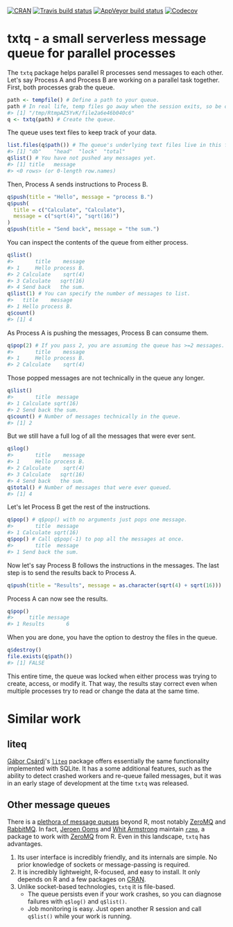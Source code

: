 
<!-- README.md is generated from README.Rmd. Please edit that file -->
[![CRAN](https://www.r-pkg.org/badges/version/txtq)](https://cran.r-project.org/package=txtq) [![Travis build status](https://travis-ci.org/wlandau/txtq.svg?branch=master)](https://travis-ci.org/wlandau/txtq) [![AppVeyor build status](https://ci.appveyor.com/api/projects/status/github/wlandau/txtq?branch=master&svg=true)](https://ci.appveyor.com/project/wlandau/txtq) [![Codecov](https://codecov.io/github/wlandau/txtq/coverage.svg?branch=master)](https://codecov.io/github/wlandau/txtq?branch=master)

txtq - a small serverless message queue for parallel processes
==============================================================

The `txtq` package helps parallel R processes send messages to each other. Let's say Process A and Process B are working on a parallel task together. First, both processes grab the queue.

``` r
path <- tempfile() # Define a path to your queue.
path # In real life, temp files go away when the session exits, so be careful.
#> [1] "/tmp/RtmpAZ5YvK/file2a6e46b040c6"
q <- txtq(path) # Create the queue.
```

The queue uses text files to keep track of your data.

``` r
list.files(q$path()) # The queue's underlying text files live in this folder.
#> [1] "db"    "head"  "lock"  "total"
q$list() # You have not pushed any messages yet.
#> [1] title   message
#> <0 rows> (or 0-length row.names)
```

Then, Process A sends instructions to Process B.

``` r
q$push(title = "Hello", message = "process B.")
q$push(
  title = c("Calculate", "Calculate"),
  message = c("sqrt(4)", "sqrt(16)")
)
q$push(title = "Send back", message = "the sum.")
```

You can inspect the contents of the queue from either process.

``` r
q$list()
#>       title    message
#> 1     Hello process B.
#> 2 Calculate    sqrt(4)
#> 3 Calculate   sqrt(16)
#> 4 Send back   the sum.
q$list(1) # You can specify the number of messages to list.
#>   title    message
#> 1 Hello process B.
q$count()
#> [1] 4
```

As Process A is pushing the messages, Process B can consume them.

``` r
q$pop(2) # If you pass 2, you are assuming the queue has >=2 messages.
#>       title    message
#> 1     Hello process B.
#> 2 Calculate    sqrt(4)
```

Those popped messages are not technically in the queue any longer.

``` r
q$list()
#>       title  message
#> 1 Calculate sqrt(16)
#> 2 Send back the sum.
q$count() # Number of messages technically in the queue.
#> [1] 2
```

But we still have a full log of all the messages that were ever sent.

``` r
q$log()
#>       title    message
#> 1     Hello process B.
#> 2 Calculate    sqrt(4)
#> 3 Calculate   sqrt(16)
#> 4 Send back   the sum.
q$total() # Number of messages that were ever queued.
#> [1] 4
```

Let's let Process B get the rest of the instructions.

``` r
q$pop() # q$pop() with no arguments just pops one message.
#>       title  message
#> 1 Calculate sqrt(16)
q$pop() # Call q$pop(-1) to pop all the messages at once.
#>       title  message
#> 1 Send back the sum.
```

Now let's say Process B follows the instructions in the messages. The last step is to send the results back to Process A.

``` r
q$push(title = "Results", message = as.character(sqrt(4) + sqrt(16)))
```

Process A can now see the results.

``` r
q$pop()
#>     title message
#> 1 Results       6
```

When you are done, you have the option to destroy the files in the queue.

``` r
q$destroy()
file.exists(q$path())
#> [1] FALSE
```

This entire time, the queue was locked when either process was trying to create, access, or modify it. That way, the results stay correct even when multiple processes try to read or change the data at the same time.

Similar work
============

liteq
-----

[Gábor Csárdi](https://github.com/gaborcsardi)'s [`liteq`](https://github.com/r-lib/liteq) package offers essentially the same functionality implemented with SQLite. It has a some additional features, such as the ability to detect crashed workers and re-queue failed messages, but it was in an early stage of development at the time `txtq` was released.

Other message queues
--------------------

There is a [plethora of message queues](http://queues.io/) beyond R, most notably [ZeroMQ](http://zeromq.org) and [RabbitMQ](https://www.rabbitmq.com/). In fact, [Jeroen Ooms](http://github.com/jeroen) and [Whit Armstrong](https://github.com/armstrtw) maintain [`rzmq`](https://github.com/ropensci/rzmq), a package to work with [ZeroMQ](http://zeromq.org) from R. Even in this landscape, `txtq` has advantages.

1.  Its user interface is incredibly friendly, and its internals are simple. No prior knowledge of sockets or message-passing is required.
2.  It is incredibly lightweight, R-focused, and easy to install. It only depends on R and a few packages on [CRAN](https://cran.r-project.org).
3.  Unlike socket-based technologies, `txtq` it is file-based.
    -   The queue persists even if your work crashes, so you can diagnose failures with `q$log()` and `q$list()`.
    -   Job monitoring is easy. Just open another R session and call `q$list()` while your work is running.
